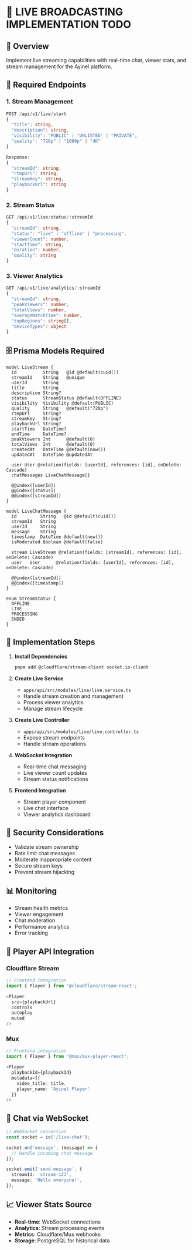 # 🎥 LIVE BROADCASTING IMPLEMENTATION TODO

## 🎯 Overview

Implement live streaming capabilities with real-time chat, viewer stats, and stream management for the Ayinel platform.

## 🔧 Required Endpoints

### 1. Stream Management

```typescript
POST /api/v1/live/start
{
  "title": string,
  "description": string,
  "visibility": "PUBLIC" | "UNLISTED" | "PRIVATE",
  "quality": "720p" | "1080p" | "4K"
}

Response:
{
  "streamId": string,
  "rtmpUrl": string,
  "streamKey": string,
  "playbackUrl": string
}
```

### 2. Stream Status

```typescript
GET /api/v1/live/status/:streamId
{
  "streamId": string,
  "status": "live" | "offline" | "processing",
  "viewerCount": number,
  "startTime": string,
  "duration": number,
  "quality": string
}
```

### 3. Viewer Analytics

```typescript
GET /api/v1/live/analytics/:streamId
{
  "streamId": string,
  "peakViewers": number,
  "totalViews": number,
  "averageWatchTime": number,
  "topRegions": string[],
  "deviceTypes": object
}
```

## 🗄️ Prisma Models Required

```prisma
model LiveStream {
  id          String   @id @default(cuid())
  streamId    String   @unique
  userId      String
  title       String
  description String?
  status      StreamStatus @default(OFFLINE)
  visibility  Visibility @default(PUBLIC)
  quality     String   @default("720p")
  rtmpUrl     String?
  streamKey   String?
  playbackUrl String?
  startTime   DateTime?
  endTime     DateTime?
  peakViewers Int      @default(0)
  totalViews  Int      @default(0)
  createdAt   DateTime @default(now())
  updatedAt   DateTime @updatedAt

  user User @relation(fields: [userId], references: [id], onDelete: Cascade)
  chatMessages LiveChatMessage[]

  @@index([userId])
  @@index([status])
  @@index([streamId])
}

model LiveChatMessage {
  id         String   @id @default(cuid())
  streamId   String
  userId     String
  message    String
  timestamp  DateTime @default(now())
  isModerated Boolean @default(false)

  stream LiveStream @relation(fields: [streamId], references: [id], onDelete: Cascade)
  user   User      @relation(fields: [userId], references: [id], onDelete: Cascade)

  @@index([streamId])
  @@index([timestamp])
}

enum StreamStatus {
  OFFLINE
  LIVE
  PROCESSING
  ENDED
}
```

## 🚀 Implementation Steps

1. **Install Dependencies**

   ```bash
   pnpm add @cloudflare/stream-client socket.io-client
   ```

2. **Create Live Service**
   - `apps/api/src/modules/live/live.service.ts`
   - Handle stream creation and management
   - Process viewer analytics
   - Manage stream lifecycle

3. **Create Live Controller**
   - `apps/api/src/modules/live/live.controller.ts`
   - Expose stream endpoints
   - Handle stream operations

4. **WebSocket Integration**
   - Real-time chat messaging
   - Live viewer count updates
   - Stream status notifications

5. **Frontend Integration**
   - Stream player component
   - Live chat interface
   - Viewer analytics dashboard

## 🔐 Security Considerations

- Validate stream ownership
- Rate limit chat messages
- Moderate inappropriate content
- Secure stream keys
- Prevent stream hijacking

## 📊 Monitoring

- Stream health metrics
- Viewer engagement
- Chat moderation
- Performance analytics
- Error tracking

## 🎯 Player API Integration

### Cloudflare Stream

```typescript
// Frontend integration
import { Player } from '@cloudflare/stream-react';

<Player
  src={playbackUrl}
  controls
  autoplay
  muted
/>
```

### Mux

```typescript
// Frontend integration
import { Player } from '@mux/mux-player-react';

<Player
  playbackId={playbackId}
  metadata={{
    video_title: title,
    player_name: 'Ayinel Player'
  }}
/>
```

## 💬 Chat via WebSocket

```typescript
// WebSocket connection
const socket = io('/live-chat');

socket.on('message', (message) => {
  // Handle incoming chat message
});

socket.emit('send-message', {
  streamId: 'stream-123',
  message: 'Hello everyone!',
});
```

## 📈 Viewer Stats Source

- **Real-time**: WebSocket connections
- **Analytics**: Stream processing events
- **Metrics**: Cloudflare/Mux webhooks
- **Storage**: PostgreSQL for historical data
